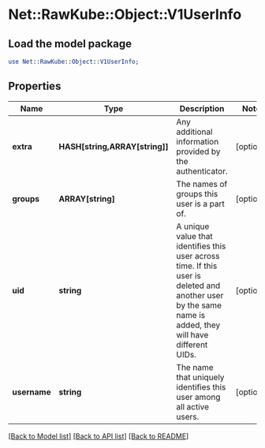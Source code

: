 # Net::RawKube::Object::V1UserInfo

## Load the model package
```perl
use Net::RawKube::Object::V1UserInfo;
```

## Properties
Name | Type | Description | Notes
------------ | ------------- | ------------- | -------------
**extra** | **HASH[string,ARRAY[string]]** | Any additional information provided by the authenticator. | [optional] 
**groups** | **ARRAY[string]** | The names of groups this user is a part of. | [optional] 
**uid** | **string** | A unique value that identifies this user across time. If this user is deleted and another user by the same name is added, they will have different UIDs. | [optional] 
**username** | **string** | The name that uniquely identifies this user among all active users. | [optional] 

[[Back to Model list]](../README.md#documentation-for-models) [[Back to API list]](../README.md#documentation-for-api-endpoints) [[Back to README]](../README.md)


